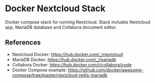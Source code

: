 # Docker Nextcloud Stack

Docker compose stack for running Nextcloud. Stack includes Nextcloud app, MariaDB database and Collabora document editor.

## References

- Nextcloud Docker: https://hub.docker.com/_/nextcloud
- MariaDB Docker: https://hub.docker.com/_/mariadb
- Collabora Docker: https://hub.docker.com/r/collabora/code
- Docker Compose example: https://github.com/docker/awesome-compose/tree/master/nextcloud-redis-mariadb
